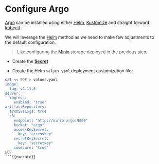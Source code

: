 # Configure Argo

[Argo](https://argoproj.github.io/projects/argo) can be installed using either [Helm](https://github.com/argoproj/argo-helm), [Kustomize](https://github.com/argoproj/argo/tree/stable/manifests) and straight forward [kubectl](https://github.com/argoproj/argo/tree/stable/manifests).

We will leverage the [Helm](https://github.com/argoproj/argo-helm) method as we need to make few adjustments to the default configuration.

> Like configuring the [Minio](https://min.io) storage deployed in the previous step.

* Create the [**Secret**]()

* Create the Helm `values.yaml` deployment customization file:

```bash
cat << EOF > values.yaml
image:
  tag: v2.11.6
server:
  ingress:
    enabled: "true"
artifactRepository:
  archiveLogs: true
  s3:
    endpoint: "http://minio.argo:9000"
    bucket: "argo"
    accessKeySecret:
      key: "accesskey"
    secretKeySecret:
      key: "secretkey"
    insecure: "true"
EOF
```{{execute}}
